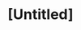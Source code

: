 ---
pid: LLP16
title: "[Untitled]"
location_transcription: 
zipcode: 
outside_phl: 
neighborhood: 
age: 
age_range: 
instagram: 
image_file_name: LLP_16.jpg
proposal_transcription: 
topic: Figure
topic_summary: '0'
type: Sculpture Statue
keywords_other: 
credit: 
image_labels: 
twitter: 
facebook: 
permalink: "/monuments/llp16/"
layout: item-page
---
